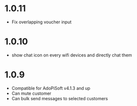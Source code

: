 1.0.11
===================
* Fix overlapping voucher input


1.0.10
===================
* show chat icon on every wifi devices and directly chat them


1.0.9
===================
* Compatible for AdoPiSoft v4.1.3 and up
* Can mute customer
* Can bulk send messages to selected customers
